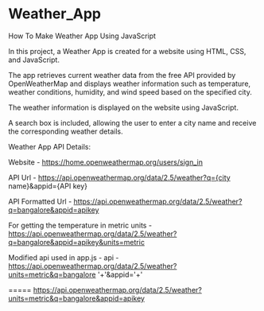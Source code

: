 # Weather_App
How To Make Weather App Using JavaScript

In this project, a Weather App is created for a website using HTML, CSS, and JavaScript.

The app retrieves current weather data from the free API provided by OpenWeatherMap and displays weather information such as temperature, weather conditions, humidity, and wind speed based on the specified city.

The weather information is displayed on the website using JavaScript.

A search box is included, allowing the user to enter a city name and receive the corresponding weather details.


Weather App API Details:

Website - https://home.openweathermap.org/users/sign_in

API Url - https://api.openweathermap.org/data/2.5/weather?q={city name}&appid={API key}

API Formatted Url - https://api.openweathermap.org/data/2.5/weather?q=bangalore&appid=apikey

For getting the temperature in metric units - https://api.openweathermap.org/data/2.5/weather?q=bangalore&appid=apikey&units=metric

Modified api used in app.js -
api - https://api.openweathermap.org/data/2.5/weather?units=metric&q=bangalore
      '+'&appid='+'

===== https://api.openweathermap.org/data/2.5/weather?units=metric&q=bangalore&appid=apikey
